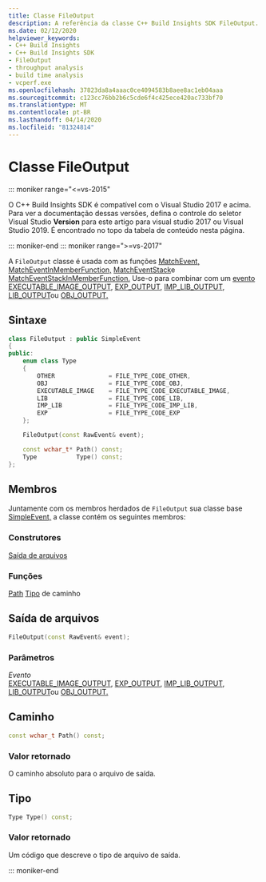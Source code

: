 ```yaml
---
title: Classe FileOutput
description: A referência da classe C++ Build Insights SDK FileOutput.
ms.date: 02/12/2020
helpviewer_keywords:
- C++ Build Insights
- C++ Build Insights SDK
- FileOutput
- throughput analysis
- build time analysis
- vcperf.exe
ms.openlocfilehash: 37823da8a4aaac0ce4094583b8aee8ac1eb04aaa
ms.sourcegitcommit: c123cc76bb2b6c5cde6f4c425ece420ac733bf70
ms.translationtype: MT
ms.contentlocale: pt-BR
ms.lasthandoff: 04/14/2020
ms.locfileid: "81324814"
---
```

# <a name="fileoutput-class"></a>Classe FileOutput

::: moniker range="<=vs-2015"

O C++ Build Insights SDK é compatível com o Visual Studio 2017 e acima. Para ver a documentação dessas versões, defina o controle do seletor Visual Studio **Version** para este artigo para visual studio 2017 ou Visual Studio 2019. É encontrado no topo da tabela de conteúdo nesta página.

::: moniker-end
::: moniker range=">=vs-2017"

A `FileOutput` classe é usada com as funções [MatchEvent,](../functions/match-event.md) [MatchEventInMemberFunction,](../functions/match-event-in-member-function.md) [MatchEventStack](../functions/match-event-stack.md)e [MatchEventStackInMemberFunction.](../functions/match-event-stack-in-member-function.md) Use-o para combinar com um [evento EXECUTABLE_IMAGE_OUTPUT](../event-table.md#executable-image-output), [EXP_OUTPUT](../event-table.md#exp-output), [IMP_LIB_OUTPUT](../event-table.md#imp-lib-output), [LIB_OUTPUT](../event-table.md#lib-output)ou [OBJ_OUTPUT.](../event-table.md#obj-output)

## <a name="syntax"></a>Sintaxe

```cpp
class FileOutput : public SimpleEvent
{
public:
    enum class Type
    {
        OTHER               = FILE_TYPE_CODE_OTHER,
        OBJ                 = FILE_TYPE_CODE_OBJ,
        EXECUTABLE_IMAGE    = FILE_TYPE_CODE_EXECUTABLE_IMAGE,
        LIB                 = FILE_TYPE_CODE_LIB,
        IMP_LIB             = FILE_TYPE_CODE_IMP_LIB,
        EXP                 = FILE_TYPE_CODE_EXP
    };

    FileOutput(const RawEvent& event);

    const wchar_t* Path() const;
    Type           Type() const;
};
```

## <a name="members"></a>Membros

Juntamente com os membros herdados de `FileOutput` sua classe base [SimpleEvent,](simple-event.md) a classe contém os seguintes membros:

### <a name="constructors"></a>Construtores

[Saída de arquivos](#file-output)

### <a name="functions"></a>Funções

[Path](#path)
[Tipo](#type) de caminho

## <a name="fileoutput"></a><a name="file-output"></a>Saída de arquivos

```cpp
FileOutput(const RawEvent& event);
```

### <a name="parameters"></a>Parâmetros

*Evento*\
[EXECUTABLE_IMAGE_OUTPUT](../event-table.md#executable-image-output), [EXP_OUTPUT](../event-table.md#exp-output), [IMP_LIB_OUTPUT,](../event-table.md#imp-lib-output) [LIB_OUTPUT](../event-table.md#lib-output)ou [OBJ_OUTPUT.](../event-table.md#obj-output)

## <a name="path"></a><a name="path"></a>Caminho

```cpp
const wchar_t Path() const;
```

### <a name="return-value"></a>Valor retornado

O caminho absoluto para o arquivo de saída.

## <a name="type"></a>Tipo <a name="type"></a>

```cpp
Type Type() const;
```

### <a name="return-value"></a>Valor retornado

Um código que descreve o tipo de arquivo de saída.

::: moniker-end
